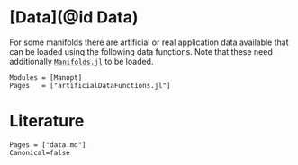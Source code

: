 
# [Data](@id Data)

For some manifolds there are artificial or real application data available
that can be loaded using the following data functions. Note that these need
additionally [`Manifolds.jl`](https://juliamanifolds.github.io/Manifolds.jl/latest/) to be loaded.

```@autodocs
Modules = [Manopt]
Pages   = ["artificialDataFunctions.jl"]
```

# Literature

```@bibliography
Pages = ["data.md"]
Canonical=false
```